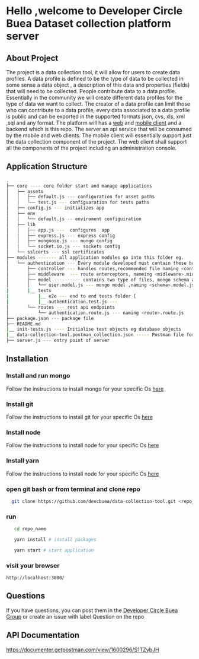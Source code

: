 # Hello ,welcome to Developer Circle Buea Dataset collection platform server
## About Project
The project is a data collection tool, it will allow for users to create data profiles. A data profile is defined to be the type of data to be collected in some sense a data object , a description of this data and properties (fields) that will need to be collected. People contribute data to a data profile. Essentially in the community we will create different data profiles for the type of data we want to collect. The creator of a data profile can limit those who can contribute to a data profile, every data associated to a data profile is public and can be exported in the supported formats json, cvs, xls, xml ,sql and any format. The platform will has a [web](https://github.com/devcbuea/dt-collect-web-client) and [mobile client](https://github.com/devcbuea/dt-collect-mobile-client)  and a backend which is this repo. The server  an api service that will be consumed by the mobile and web clients. The mobile client will essentially support just the data collection component of the project. The web client shall support all the components of the project including an administration console.

## Application Structure

```bash
.
├── core ---- core folder start and manage applications
│   ├── assets
│   │   ├── default.js --- configuration for asset paths
│   │   └── test.js --- configuaration for tests paths
│   ├── config.js --- initializes app 
│   ├── env
│   │   └── default.js -- enviroment configuiration
│   ├── lib
│   │   ├── app.js ---  configures  app
│   │   ├── express.js --- express config
│   │   ├── mongoose.js --- mongo config
│   │   └── socket.io.js --- sockets config
│   └── sslcerts --- ssl certificates
├── modules ------- all application modules go into this folder eg.
│   └── authentication --- Every module developed must contain these base folder
│       ├── controller --- handles routes,recommended file naming <controller_name>.controller.js
│       ├── middleware  --- route enterceptors, nameing <midleware>.middleware.js
│       ├── model ---------- contains two type of files, mongo schema and class files
│       │   └── user.model.js --- mongo model ,naming <schema>.model.js, class <class>.class.js
|       |__ tests
|           |__ e2e --- end to end tests folder [
|           |__ authentication.test.js ---
│       └── routes --- rest api endpoints
│           └── authentication.route.js --- naming <route>.route.js 
├── package.json --- package file
├── README.md
|__ init-tests.js ---- Initialise test objects eg database objects
|__ data-collection-tool.postman_collection.json ----- Postman file for testing api endpoints
├── server.js --- entry point of server
```
## Installation
### Install and run mongo
Follow the instructions to install mongo for your specific Os [here](https://docs.mongodb.com/manual/installation/)
### Install git
Follow the instructions to install git for your specific Os [here](https://git-scm.com/downloads)
### Install node
Follow the instructions to install node for your specific Os [here](https://nodejs.org/en/download/)
### Install yarn
Follow the instructions to install node for your specific Os [here](https://yarnpkg.com/)
### open git bash or from terminal and clone repo
```bash
  git clone https://github.com/devcbuea/data-collection-tool.git <repo_name>
 ```
 ### run
 ```bash
    cd repo_name
 ```
 ```bash
    yarn install # install packages
 ```
 ```bash
    yarn start # start application
 ```
 ### visit your browser
    http://localhost:3000/
    
 ## Questions
 If you have questions, you can post them in the [Developer Circle Buea Group](https://www.facebook.com/groups/DevCBuea/)
 or create an issue with label Question on the repo
 ## API Documentation
https://documenter.getpostman.com/view/1600296/S1TZybJH  
  
  
